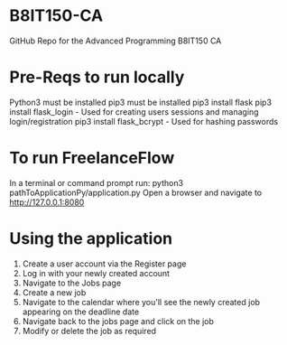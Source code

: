 # B8IT150-CA
GitHub Repo for the Advanced Programming B8IT150 CA

# Pre-Reqs to run locally
Python3 must be installed
pip3 must be installed
pip3 install flask
pip3 install flask_login - Used for creating users sessions and managing login/registration
pip3 install flask_bcrypt - Used for hashing passwords

# To run FreelanceFlow
In a terminal or command prompt run: python3 pathToApplicationPy/application.py
Open a browser and navigate to http://127.0.0.1:8080

# Using the application
1. Create a user account via the Register page
2. Log in with your newly created account
3. Navigate to the Jobs page
4. Create a new job
5. Navigate to the calendar where you'll see the newly created job appearing on the deadline date 
6. Navigate back to the jobs page and click on the job
7. Modify or delete the job as required